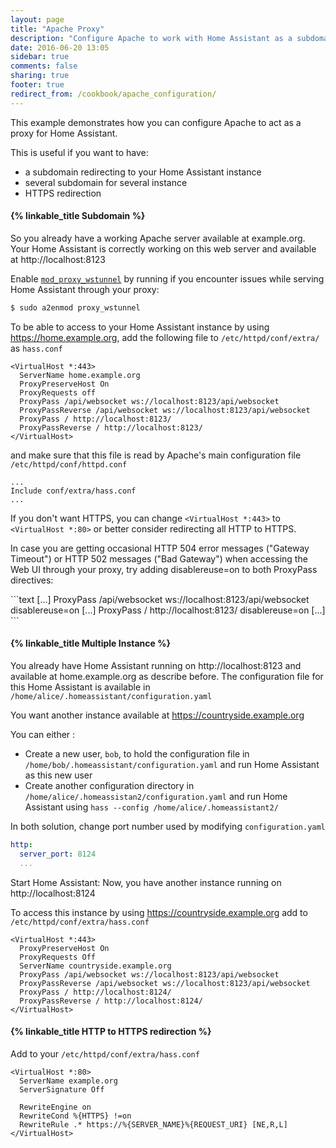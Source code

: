 ```yaml
---
layout: page
title: "Apache Proxy"
description: "Configure Apache to work with Home Assistant as a subdomain"
date: 2016-06-20 13:05
sidebar: true
comments: false
sharing: true
footer: true
redirect_from: /cookbook/apache_configuration/
---
```


This example demonstrates how you can configure Apache to act as a proxy for Home Assistant.

This is useful if you want to have:

 * a subdomain redirecting to your Home Assistant instance
 * several subdomain for several instance
 * HTTPS redirection

#### {% linkable_title Subdomain %}

So you already have a working Apache server available at example.org. Your Home Assistant is correctly working on this web server and available at http://localhost:8123

Enable [`mod_proxy_wstunnel`](https://httpd.apache.org/docs/2.4/mod/mod_proxy_wstunnel.html) by running if you encounter issues while serving Home Assistant through your proxy:

```bash
$ sudo a2enmod proxy_wstunnel
```

To be able to access to your Home Assistant instance by using https://home.example.org, add the following file to `/etc/httpd/conf/extra/` as `hass.conf`

```text
<VirtualHost *:443>
  ServerName home.example.org
  ProxyPreserveHost On
  ProxyRequests off
  ProxyPass /api/websocket ws://localhost:8123/api/websocket
  ProxyPassReverse /api/websocket ws://localhost:8123/api/websocket
  ProxyPass / http://localhost:8123/
  ProxyPassReverse / http://localhost:8123/
</VirtualHost>
```

and make sure that this file is read by Apache's main configuration file `/etc/httpd/conf/httpd.conf`

```text
...
Include conf/extra/hass.conf
...
```

If you don't want HTTPS, you can change `<VirtualHost *:443>` to `<VirtualHost *:80>` or better consider redirecting all HTTP to HTTPS.


<p class='note'>
In case you are getting occasional HTTP 504 error messages ("Gateway Timeout") or HTTP 502 messages ("Bad Gateway") when accessing the Web UI through your proxy, try adding disablereuse=on to both ProxyPass directives:
</p>
```text
<VirtualHost *:443>
  [...]
  ProxyPass /api/websocket ws://localhost:8123/api/websocket disablereuse=on
  [...]
  ProxyPass / http://localhost:8123/ disablereuse=on
  [...]
</VirtualHost>
```

#### {% linkable_title Multiple Instance %}

You already have Home Assistant running on http://localhost:8123 and available at home.example.org as describe before. The configuration file for this Home Assistant is available in `/home/alice/.homeassistant/configuration.yaml`

You want another instance available at https://countryside.example.org

You can either :
 * Create a new user, `bob`, to hold the configuration file in `/home/bob/.homeassistant/configuration.yaml` and run Home Assistant as this new user
 * Create another configuration directory in `/home/alice/.homeassistan2/configuration.yaml` and run Home Assistant using `hass --config /home/alice/.homeassistant2/`

In both solution, change port number used by modifying `configuration.yaml`

```yaml
http:
  server_port: 8124
  ...
```

Start Home Assistant: Now, you have another instance running on http://localhost:8124

To access this instance by using https://countryside.example.org add to `/etc/httpd/conf/extra/hass.conf`

```text
<VirtualHost *:443>
  ProxyPreserveHost On
  ProxyRequests Off
  ServerName countryside.example.org
  ProxyPass /api/websocket ws://localhost:8123/api/websocket
  ProxyPassReverse /api/websocket ws://localhost:8123/api/websocket
  ProxyPass / http://localhost:8124/
  ProxyPassReverse / http://localhost:8124/
</VirtualHost>
```

#### {% linkable_title HTTP to HTTPS redirection %}

Add to your `/etc/httpd/conf/extra/hass.conf`

```text
<VirtualHost *:80>
  ServerName example.org
  ServerSignature Off

  RewriteEngine on
  RewriteCond %{HTTPS} !=on
  RewriteRule .* https://%{SERVER_NAME}%{REQUEST_URI} [NE,R,L]
</VirtualHost>
```
